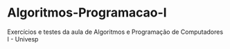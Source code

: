 # Algoritmos-Programacao-I
Exercícios e testes da aula de Algoritmos e Programação de Computadores I - Univesp
